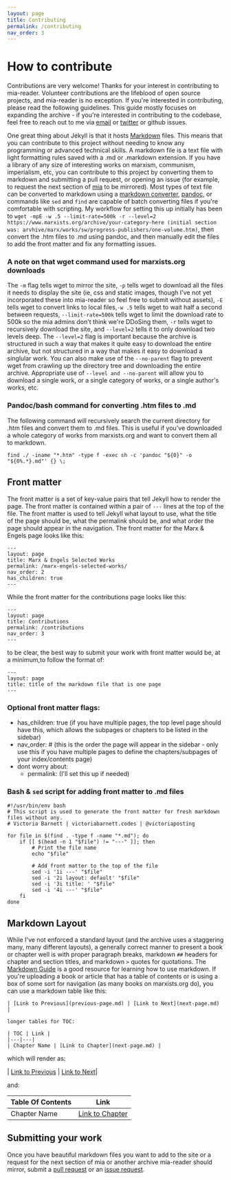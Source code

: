 ```yaml
---
layout: page
title: Contributing
permalink: /contributing
nav_order: 3
---
```


# How to contribute
Contributions are very welcome! Thanks for your interest in contributing to mia-reader. Volunteer contributions are the lifeblood of open source projects, and mia-reader is no exception. If you're interested in contributing, please read the following guidelines. This guide mostly focuses on expanding the archive - if you're interested in contributing to the codebase, feel free to reach out to me via [email](mailto:victoria.022@proton.me) or [twitter](https://twitter.com/victoriaposting) or github issues.

One great thing about Jekyll is that it hosts [Markdown](https://www.markdownguide.org/getting-started/) files. This means that you can contribute to this project without needing to know any programming or advanced technical skills. A markdown file is a text file with light formatting rules saved with a .md or .markdown extension. If you have a library of any size of interesting works on marxism, communism, imperialism, etc, you can contribute to this project by converting them to markdown and submitting a pull request, or opening an issue (for example, to request the next section of [mia](https:www.marxists.org) to be mirrored). Most types of text file can be converted to markdown using a [markdown converter](https://codebeautify.org/html-to-markdown), [pandoc](https://pandoc.org/), or commands like ```sed``` and ```find``` are capable of batch converting files if you're comfortable with scripting. My workflow for setting this up initially has been to ```wget -mpE -w .5 --limit-rate=500k -r --level=2  https://www.marxists.org/archive/your-category-here (initial section was: arvhive/marx/works/sw/progress-publishers/one-volume.htm)```, then convert the .htm files to .md using pandoc, and then manually edit the files to add the front matter and fix any formatting issues. 



### A note on that wget command used for marxists.org downloads
The ```-m``` flag tells wget to mirror the site, ```-p``` tells wget to download all the files it needs to display the site (ie, css and static images, though I've not yet incorporated these into mia-reader so feel free to submit without assets), ```-E``` tells wget to convert links to local files,```-w .5``` tells wget to wait half a second between requests, ```--limit-rate=500k``` tells wget to limit the download rate to 500k so the mia admins don't think we're DDoSing them, ```-r``` tells wget to recursively download the site, and ```--level=2``` tells it to only download two levels deep. The ```--level=2``` flag is important because the archive is structured in such a way that makes it quite easy to download the entire archive, but not structured in a way that makes it easy to download a singlular work. You can also make use of the ```--no-parent``` flag to prevent wget from crawling up the directory tree and downloading the entire archive. Appropriate use of ```--level and --no-parent``` will allow you to download a single work, or a single category of works, or a single author's works, etc.

### Pandoc/bash command for converting .htm files to .md
The following command will recursively search the current directory for .htm files and convert them to .md files. This is useful if you've downloaded a whole category of works from marxists.org and want to convert them all to markdown.
```
find ./ -iname "*.htm" -type f -exec sh -c 'pandoc "${0}" -o "${0%.*}.md"' {} \;
```

## Front matter
The front matter is a set of key-value pairs that tell Jekyll how to render the page. The front matter is contained within a pair of ```---``` lines at the top of the file. The front matter is used to tell Jekyll what layout to use, what the title of the page should be, what the permalink should be, and what order the page should appear in the navigation. The front matter for the Marx & Engels page looks like this:
```
---
layout: page
title: Marx & Engels Selected Works
permalink: /marx-engels-selected-works/
nav_order: 2
has_children: true
---
```
While the front matter for the contributions page looks like this:
```
---
layout: page
title: Contributions
permalink: /contributions
nav_order: 3
---
```
to be clear, the best way to submit your work with front matter would be, at a minimum,to follow the format of:
```
---
layout: page
title: title of the markdown file that is one page
---
```
### Optional front matter flags:

- has_children: true (if you have multiple pages, the top level page should have this, which allows the subpages or chapters to be listed in the sidebar)
- nav_order: # (this is the order the page will appear in the sidebar - 
only use this if you have multiple pages to define the chapters/subpages of your index/contents page)
- dont worry about:
    - permalink: (I'll set this up if needed)

### Bash & ```sed``` script for adding front matter to .md files
```
#!/usr/bin/env bash
# This script is used to generate the front matter for fresh markdown files without any.
# Victoria Barnett | victoriabarnett.codes | @victoriaposting

for file in $(find . -type f -name "*.md"); do
    if [[ $(head -n 1 "$file") != "---" ]]; then
        # Print the file name
        echo "$file"

        # Add front matter to the top of the file
        sed -i '1i ---' "$file"
        sed -i '2i layout: default' "$file"
        sed -i '3i title: ' "$file"
        sed -i '4i ---' "$file"
    fi
done
```

## Markdown Layout
While I've not enforced a standard layout (and the archive uses a staggering many, many different layouts), a generally correct manner to present a book or chapter well is with proper paragraph breaks, markdown ```##``` headers for chapter and section titles, and markdown ```>``` quotes for quotations. The [Markdown Guide](https://www.markdownguide.org/getting-started/) is a good resource for learning how to use markdown. If you're uploading a book or article that has a table of contents or is using a box of some sort for navigation (as many books on marxists.org do), you can use a markdown table like this:
```
| [Link to Previous](previous-page.md) | [Link to Next](next-page.md) |

longer tables for TOC:

| TOC | Link |
|---|---|
| Chapter Name | [Link to Chapter](next-page.md) |
```
which will render as:

| [Link to Previous]() | [Link to Next]()|

and:

| Table Of Contents | Link |
|---|---|
| Chapter Name | [Link to Chapter]() |

## Submitting your work
Once you have beautiful markdown files you want to add to the site or a request for the next section of mia or another archive mia-reader should mirror, submit a [pull request](https://www.github.com/victoria-riley-barnett/mia-reader/pulls) or an [issue request](https://www.github.com/victoria-riley-barnett/mia-reader/issues).

